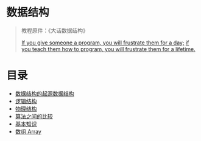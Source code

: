# 数据结构

> 教程原件：《大话数据结构》
>
> [If you give someone a program, you will frustrate them for a day;](如果你交给某人一个程序，你将折磨他一整天)
> [if you teach them how to program, you will frustrate them for a lifetime.](如果你教会他编写程序，那么你将会折磨他一辈子。)

# 目录
- [数据结构的起源数据结构](https://github.com/xiaoxunyao/data-structure/blob/master/src/main/java/com/dataStructure/a01-OriginOfDataStructure/md/0.%20%E6%95%B0%E6%8D%AE%E7%BB%93%E6%9E%84%E7%9A%84%E8%B5%B7%E6%BA%90%E6%95%B0%E6%8D%AE%E7%BB%93%E6%9E%84.md)
- [逻辑结构](https://github.com/xiaoxunyao/data-structure/blob/master/src/main/java/com/dataStructure/a02-LogicalStructure/md/1.%20%E9%80%BB%E8%BE%91%E7%BB%93%E6%9E%84.md)
- [物理结构](https://github.com/xiaoxunyao/data-structure/blob/master/src/main/java/com/dataStructure/a03-PhysicalStructure/2.%20%E7%89%A9%E7%90%86%E7%BB%93%E6%9E%84.md)
- [算法之间的比较](https://github.com/xiaoxunyao/data-structure/blob/master/src/main/java/com/dataStructure/a04-AlgorithmComparison/md/3.%20%E7%AE%97%E6%B3%95%E4%B9%8B%E9%97%B4%E7%9A%84%E6%AF%94%E8%BE%83.md)
- [基本知识](https://github.com/xiaoxunyao/data-structure/blob/master/src/main/java/com/dataStructure/a05-BasicKnowledge/md/4.%20%E5%9F%BA%E6%9C%AC%E7%9F%A5%E8%AF%86.md)
- [数组 Array](https://github.com/xiaoxunyao/data-structure/blob/master/src/main/java/com/dataStructure/a6-array/md/5.%20Array.md)
